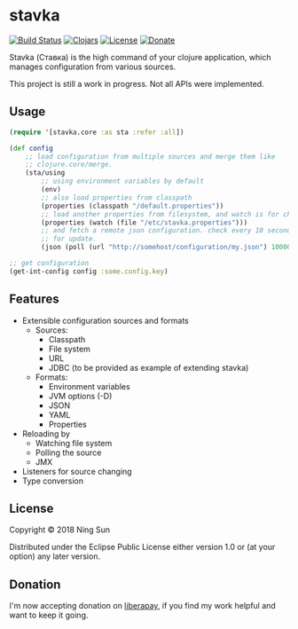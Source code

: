 # stavka

[![Build Status](https://travis-ci.org/sunng87/stavka.png?branch=master)](https://travis-ci.org/sunng87/stavka)
[![Clojars](https://img.shields.io/clojars/v/stavka.svg)](https://clojars.org/stavka)
[![License](https://img.shields.io/badge/license-eclipse-blue.svg)](https://github.com/sunng87/stavka/blob/master/LICENSE)
[![Donate](https://img.shields.io/badge/donate-liberapay-yellow.svg)](https://liberapay.com/Sunng/donate)

Stavka (Ставка) is the high command of your clojure application,
which manages configuration from various sources.

This project is still a work in progress. Not all APIs were implemented.

## Usage

```clj
(require '[stavka.core :as sta :refer :all])

(def config
    ;; load configuration from multiple sources and merge them like
    ;; clojure.core/merge.
    (sta/using
        ;; using environment variables by default
        (env)
        ;; also load properties from classpath
        (properties (classpath "/default.properties"))
        ;; load another properties from filesystem, and watch is for change
        (properties (watch (file "/etc/stavka.properties")))
        ;; and fetch a remote json configuration. check every 10 seconds
        ;; for update.
        (json (poll (url "http://somehost/configuration/my.json") 10000))))

;; get configuration
(get-int-config config :some.config.key)
```

## Features

* Extensible configuration sources and formats
  * Sources:
    * Classpath
    * File system
    * URL
    * JDBC (to be provided as example of extending stavka)
  * Formats:
    * Environment variables
    * JVM options (-D)
    * JSON
    * YAML
    * Properties
* Reloading by
  * Watching file system
  * Polling the source
  * JMX
* Listeners for source changing
* Type conversion

## License

Copyright © 2018 Ning Sun

Distributed under the Eclipse Public License either version 1.0 or (at
your option) any later version.

## Donation

I'm now accepting donation on [liberapay](https://liberapay.com/Sunng/donate),
if you find my work helpful and want to keep it going.

